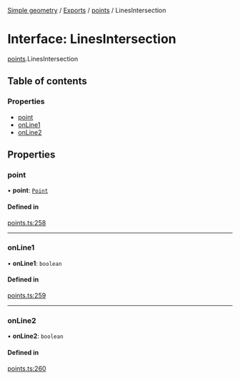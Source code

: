 [Simple geometry](../README.md) / [Exports](../modules.md) / [points](../modules/points.md) / LinesIntersection

# Interface: LinesIntersection

[points](../modules/points.md).LinesIntersection

## Table of contents

### Properties

- [point](points.LinesIntersection.md#point)
- [onLine1](points.LinesIntersection.md#online1)
- [onLine2](points.LinesIntersection.md#online2)

## Properties

### point

• **point**: [`Point`](../classes/points.Point.md)

#### Defined in

[points.ts:258](https://github.com/RodionNikolaev/simple-geometry/blob/670e0f4/src/points.ts#L258)

___

### onLine1

• **onLine1**: `boolean`

#### Defined in

[points.ts:259](https://github.com/RodionNikolaev/simple-geometry/blob/670e0f4/src/points.ts#L259)

___

### onLine2

• **onLine2**: `boolean`

#### Defined in

[points.ts:260](https://github.com/RodionNikolaev/simple-geometry/blob/670e0f4/src/points.ts#L260)
